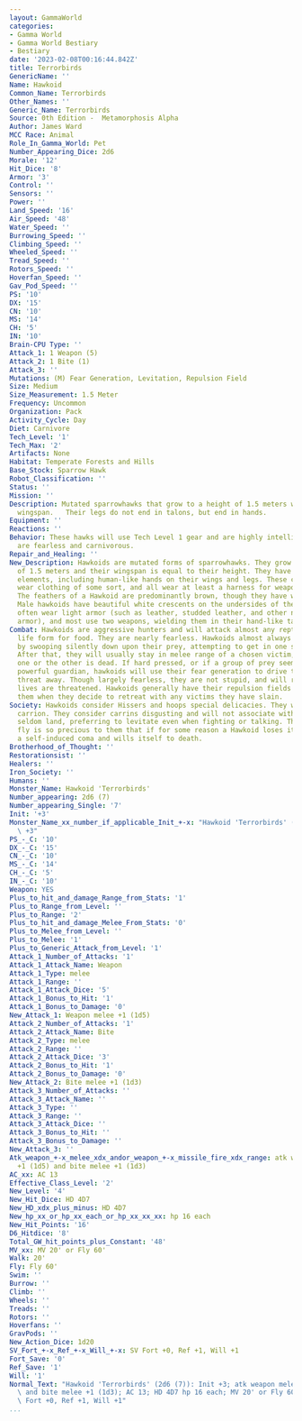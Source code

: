 ```yaml
---
layout: GammaWorld
categories:
- Gamma World
- Gamma World Bestiary
- Bestiary
date: '2023-02-08T00:16:44.842Z'
title: Terrorbirds
GenericName: ''
Name: Hawkoid
Common_Name: Terrorbirds
Other_Names: ''
Generic_Name: Terrorbirds
Source: 0th Edition -  Metamorphosis Alpha
Author: James Ward
MCC Race: Animal
Role_In_Gamma_World: Pet
Number_Appearing_Dice: 2d6
Morale: '12'
Hit_Dice: '8'
Armor: '3'
Control: ''
Sensors: ''
Power: ''
Land_Speed: '16'
Air_Speed: '48'
Water_Speed: ''
Burrowing_Speed: ''
Climbing_Speed: ''
Wheeled_Speed: ''
Tread_Speed: ''
Rotors_Speed: ''
Hoverfan_Speed: ''
Gav_Pod_Speed: ''
PS: '10'
DX: '15'
CN: '10'
MS: '14'
CH: '5'
IN: '10'
Brain-CPU Type: ''
Attack_1: 1 Weapon (5)
Attack_2: 1 Bite (1)
Attack_3: ''
Mutations: (M) Fear Generation, Levitation, Repulsion Field
Size: Medium
Size_Measurement: 1.5 Meter
Frequency: Uncommon
Organization: Pack
Activity_Cycle: Day
Diet: Carnivore
Tech_Level: '1'
Tech_Max: '2'
Artifacts: None
Habitat: Temperate Forests and Hills
Base_Stock: Sparrow Hawk
Robot_Classification: ''
Status: ''
Mission: ''
Description: Mutated sparrowhawks that grow to a height of 1.5 meters with a 1 meter
  wingspan.   Their legs do not end in talons, but end in hands.
Equipment: ''
Reactions: ''
Behavior: These hawks will use Tech Level 1 gear and are highly intelligent.  They
  are fearless and carnivorous.
Repair_and_Healing: ''
New_Description: Hawkoids are mutated forms of sparrowhawks. They grow to a height
  of 1.5 meters and their wingspan is equal to their height. They have many human
  elements, including human-like hands on their wings and legs. These creatures usually
  wear clothing of some sort, and all wear at least a harness for weapons and equipment.
  The feathers of a Hawkoid are predominantly brown, though they have white markings.
  Male hawkoids have beautiful white crescents on the undersides of their wings. They
  often wear light armor (such as leather, studded leather, and other non-bulky, non-metallic
  armor), and most use two weapons, wielding them in their hand-like talons.
Combat: Hawkoids are aggressive hunters and will attack almost any reptilian or mammalian
  life form for food. They are nearly fearless. Hawkoids almost always attack first
  by swooping silently down upon their prey, attempting to get in one surprise attack.
  After that, they will usually stay in melee range of a chosen victim, fighting until
  one or the other is dead. If hard pressed, or if a group of prey seemingly has a
  powerful guardian, hawkoids will use their fear generation to drive the biggest
  threat away. Though largely fearless, they are not stupid, and will retreat if their
  lives are threatened. Hawkoids generally have their repulsion fields to protect
  them when they decide to retreat with any victims they have slain.
Society: Hawkoids consider Hissers and hoops special delicacies. They will not eat
  carrion. They consider carrins disgusting and will not associate with them. Hawkoids
  seldom land, preferring to levitate even when fighting or talking. The ability to
  fly is so precious to them that if for some reason a Hawkoid loses it, it enters
  a self-induced coma and wills itself to death.
Brotherhood_of_Thought: ''
Restorationsist: ''
Healers: ''
Iron_Society: ''
Humans: ''
Monster_Name: Hawkoid 'Terrorbirds'
Number_appearing: 2d6 (7)
Number_appearing_Single: '7'
Init: '+3'
Monster_Name_xx_number_if_applicable_Init_+-x: "Hawkoid 'Terrorbirds' (2d6 (7)): Init\
  \ +3"
PS_-_C: '10'
DX_-_C: '15'
CN_-_C: '10'
MS_-_C: '14'
CH_-_C: '5'
IN_-_C: '10'
Weapon: YES
Plus_to_hit_and_damage_Range_from_Stats: '1'
Plus_to_Range_from_Level: ''
Plus_to_Range: '2'
Plus_to_hit_and_damage_Melee_From_Stats: '0'
Plus_to_Melee_from_Level: ''
Plus_to_Melee: '1'
Plus_to_Generic_Attack_from_Level: '1'
Attack_1_Number_of_Attacks: '1'
Attack_1_Attack_Name: Weapon
Attack_1_Type: melee
Attack_1_Range: ''
Attack_1_Attack_Dice: '5'
Attack_1_Bonus_to_Hit: '1'
Attack_1_Bonus_to_Damage: '0'
New_Attack_1: Weapon melee +1 (1d5)
Attack_2_Number_of_Attacks: '1'
Attack_2_Attack_Name: Bite
Attack_2_Type: melee
Attack_2_Range: ''
Attack_2_Attack_Dice: '3'
Attack_2_Bonus_to_Hit: '1'
Attack_2_Bonus_to_Damage: '0'
New_Attack_2: Bite melee +1 (1d3)
Attack_3_Number_of_Attacks: ''
Attack_3_Attack_Name: ''
Attack_3_Type: ''
Attack_3_Range: ''
Attack_3_Attack_Dice: ''
Attack_3_Bonus_to_Hit: ''
Attack_3_Bonus_to_Damage: ''
New_Attack_3: ''
Atk_weapon_+-x_melee_xdx_andor_weapon_+-x_missile_fire_xdx_range: atk weapon melee
  +1 (1d5) and bite melee +1 (1d3)
AC_xx: AC 13
Effective_Class_Level: '2'
New_Level: '4'
New_Hit_Dice: HD 4D7
New_HD_xdx_plus_minus: HD 4D7
New_hp_xx_or_hp_xx_each_or_hp_xx_xx_xx: hp 16 each
New_Hit_Points: '16'
D6_Hitdice: '8'
Total_GW_hit_points_plus_Constant: '48'
MV_xx: MV 20' or Fly 60'
Walk: 20'
Fly: Fly 60'
Swim: ''
Burrow: ''
Climb: ''
Wheels: ''
Treads: ''
Rotors: ''
Hoverfans: ''
GravPods: ''
New_Action_Dice: 1d20
SV_Fort_+-x_Ref_+-x_Will_+-x: SV Fort +0, Ref +1, Will +1
Fort_Save: '0'
Ref_Save: '1'
Will: '1'
Normal_Text: "Hawkoid 'Terrorbirds' (2d6 (7)): Init +3; atk weapon melee +1 (1d5)\
  \ and bite melee +1 (1d3); AC 13; HD 4D7 hp 16 each; MV 20' or Fly 60' ; 1d20; SV\
  \ Fort +0, Ref +1, Will +1"
...
```

